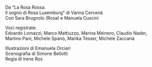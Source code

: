 Da “La Rosa Rossa.  
Il sogno di Rosa Luxemburg” di Vanna Cercenà  
Con Sara Brugnolo (Rosa) e Manuela Cuscini  

Voci registrate:  
Edoardo Lomazzi, Marco Mattiuzzo, Marina Meinero, Claudio Nader, Martino Pani, Michele Spanò, Marika Tesser, Michele Zaccaria  

Illustrazioni di Emanuela Orciari  
Scenografia di Simone Bellotti  
Regia di Irene Ros